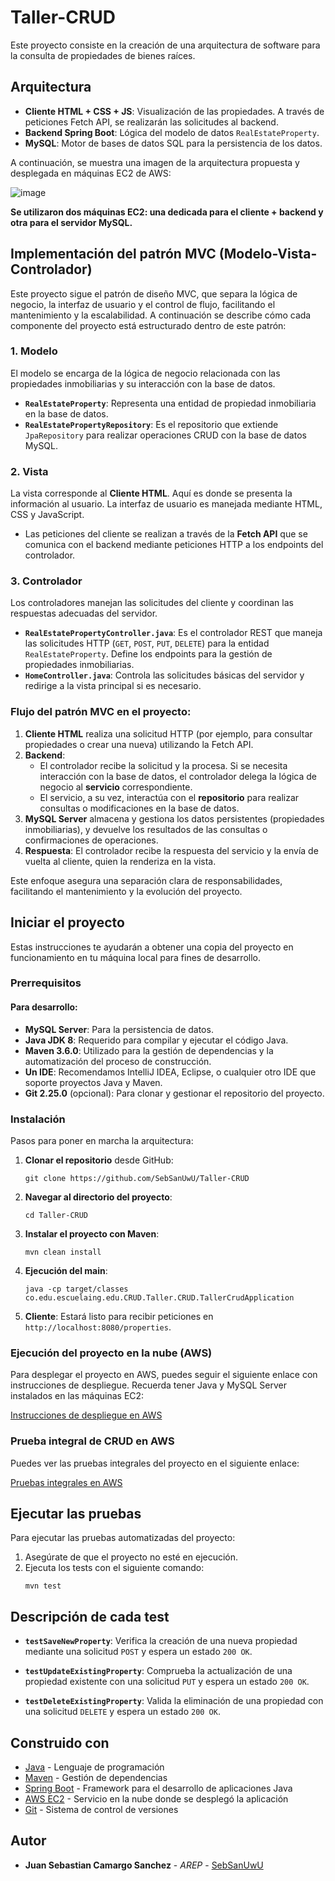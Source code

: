 # Taller-CRUD

Este proyecto consiste en la creación de una arquitectura de software para la consulta de propiedades de bienes raíces.

## Arquitectura

- **Cliente HTML + CSS + JS**: Visualización de las propiedades. A través de peticiones Fetch API, se realizarán las solicitudes al backend.
- **Backend Spring Boot**: Lógica del modelo de datos `RealEstateProperty`.
- **MySQL**: Motor de bases de datos SQL para la persistencia de los datos.

A continuación, se muestra una imagen de la arquitectura propuesta y desplegada en máquinas EC2 de AWS:

![image](https://github.com/user-attachments/assets/6619c92d-85c7-4d3d-bb04-e1f5f29ccee6)


**Se utilizaron dos máquinas EC2: una dedicada para el cliente + backend y otra para el servidor MySQL.**

## Implementación del patrón MVC (Modelo-Vista-Controlador)

Este proyecto sigue el patrón de diseño MVC, que separa la lógica de negocio, la interfaz de usuario y el control de flujo, facilitando el mantenimiento y la escalabilidad. A continuación se describe cómo cada componente del proyecto está estructurado dentro de este patrón:

### 1. **Modelo**
   El modelo se encarga de la lógica de negocio relacionada con las propiedades inmobiliarias y su interacción con la base de datos.
   - **`RealEstateProperty`**: Representa una entidad de propiedad inmobiliaria en la base de datos.
   - **`RealEstatePropertyRepository`**: Es el repositorio que extiende `JpaRepository` para realizar operaciones CRUD con la base de datos MySQL.

### 2. **Vista**
   La vista corresponde al **Cliente HTML**. Aquí es donde se presenta la información al usuario. La interfaz de usuario es manejada mediante HTML, CSS y JavaScript.
   - Las peticiones del cliente se realizan a través de la **Fetch API** que se comunica con el backend mediante peticiones HTTP a los endpoints del controlador.

### 3. **Controlador**
   Los controladores manejan las solicitudes del cliente y coordinan las respuestas adecuadas del servidor. 
   - **`RealEstatePropertyController.java`**: Es el controlador REST que maneja las solicitudes HTTP (`GET`, `POST`, `PUT`, `DELETE`) para la entidad `RealEstateProperty`. Define los endpoints para la gestión de propiedades inmobiliarias.
   - **`HomeController.java`**: Controla las solicitudes básicas del servidor y redirige a la vista principal si es necesario.

### Flujo del patrón MVC en el proyecto:

1. **Cliente HTML** realiza una solicitud HTTP (por ejemplo, para consultar propiedades o crear una nueva) utilizando la Fetch API.
2. **Backend**:
   - El controlador recibe la solicitud y la procesa. Si se necesita interacción con la base de datos, el controlador delega la lógica de negocio al **servicio** correspondiente.
   - El servicio, a su vez, interactúa con el **repositorio** para realizar consultas o modificaciones en la base de datos.
3. **MySQL Server** almacena y gestiona los datos persistentes (propiedades inmobiliarias), y devuelve los resultados de las consultas o confirmaciones de operaciones.
4. **Respuesta**: El controlador recibe la respuesta del servicio y la envía de vuelta al cliente, quien la renderiza en la vista.

Este enfoque asegura una separación clara de responsabilidades, facilitando el mantenimiento y la evolución del proyecto.


## Iniciar el proyecto

Estas instrucciones te ayudarán a obtener una copia del proyecto en funcionamiento en tu máquina local para fines de desarrollo.

### Prerrequisitos

#### Para desarrollo:

- **MySQL Server**: Para la persistencia de datos.
- **Java JDK 8**: Requerido para compilar y ejecutar el código Java.
- **Maven 3.6.0**: Utilizado para la gestión de dependencias y la automatización del proceso de construcción.
- **Un IDE**: Recomendamos IntelliJ IDEA, Eclipse, o cualquier otro IDE que soporte proyectos Java y Maven.
- **Git 2.25.0** (opcional): Para clonar y gestionar el repositorio del proyecto.

### Instalación

Pasos para poner en marcha la arquitectura:

1. **Clonar el repositorio** desde GitHub:
   ```
   git clone https://github.com/SebSanUwU/Taller-CRUD
   ```

2. **Navegar al directorio del proyecto**:
   ```
   cd Taller-CRUD
   ```

3. **Instalar el proyecto con Maven**:
   ```
   mvn clean install
   ```

4. **Ejecución del main**:
   ```
   java -cp target/classes co.edu.escuelaing.edu.CRUD.Taller.CRUD.TallerCrudApplication
   ```

5. **Cliente**: Estará listo para recibir peticiones en `http://localhost:8080/properties`.

### Ejecución del proyecto en la nube (AWS)

Para desplegar el proyecto en AWS, puedes seguir el siguiente enlace con instrucciones de despliegue. Recuerda tener Java y MySQL Server instalados en las máquinas EC2:

[Instrucciones de despliegue en AWS](https://drive.google.com/file/d/1QboCRRbEAiM6T7AZeZpgXgg1j3LV1OoL/view?usp=drive_link)

### Prueba integral de CRUD en AWS

Puedes ver las pruebas integrales del proyecto en el siguiente enlace:

[Pruebas integrales en AWS](https://drive.google.com/file/d/1GaHqbErCJW0MuOcgBHrRh3JTQgEaLxsv/view?usp=drive_link)

## Ejecutar las pruebas

Para ejecutar las pruebas automatizadas del proyecto:

1. Asegúrate de que el proyecto no esté en ejecución.
2. Ejecuta los tests con el siguiente comando:
   ```
   mvn test
   ```

## Descripción de cada test

- **`testSaveNewProperty`**: Verifica la creación de una nueva propiedad mediante una solicitud `POST` y espera un estado `200 OK`.

- **`testUpdateExistingProperty`**: Comprueba la actualización de una propiedad existente con una solicitud `PUT` y espera un estado `200 OK`.

- **`testDeleteExistingProperty`**: Valida la eliminación de una propiedad con una solicitud `DELETE` y espera un estado `200 OK`.

## Construido con

* [Java](https://www.java.com) - Lenguaje de programación
* [Maven](https://maven.apache.org/) - Gestión de dependencias
* [Spring Boot](https://spring.io/projects/spring-boot) - Framework para el desarrollo de aplicaciones Java
* [AWS EC2](https://aws.amazon.com/ec2/) - Servicio en la nube donde se desplegó la aplicación
* [Git](https://git-scm.com/) - Sistema de control de versiones

## Autor

* **Juan Sebastian Camargo Sanchez** - *AREP* - [SebSanUwU](https://github.com/SebSanUwU)
